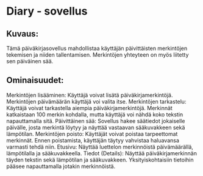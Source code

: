 # Diary - sovellus


## Kuvaus:


Tämä päiväkirjasovellus mahdollistaa käyttäjän päivittäisten merkintöjen tekemisen ja niiden tallentamisen. Merkintöjen yhteyteen on myös liitetty sen päiväinen sää.

## Ominaisuudet:

Merkintöjen lisääminen: Käyttäjä voivat lisätä päiväkirjamerkintöjä. Merkintöjen päivämäärän käyttäjä voi valita itse.
Merkintöjen tarkastelu: Käyttäjä voivat tarkastella aiempia päiväkirjamerkintöjä. Merkinnät katkaistaan 100 merkin kohdalla, mutta käyttäjä voi nähdä koko tekstin napauttamalla sitä.
Päivittäinen sää: Sovellus hakee säätiedot jokaiselle päivälle, josta merkintä löytyy ja näyttää vastaavan sääkuvakkeen sekä lämpötilan.
Merkintöjen poisto: Käyttäjät voivat poistaa tarpeettomat merkinnät. Ennen poistamista, käyttäjän täytyy vahvistaa haluavansa varmasti tehdä niin.
Etusivu: Näyttää luettelon merkinnöistä päivämäärällä, lämpötilalla ja sääkuvakkeella.
Tiedot (Details): Näyttää päiväkirjamerkinnän täyden tekstin sekä lämpötilan ja sääkuvakkeen. Yksityiskohtaisiin tietoihin pääsee napauttamalla jotakin merkinnöistä.


